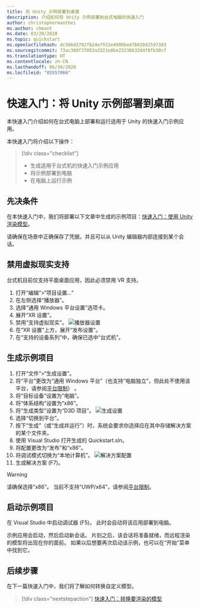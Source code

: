 ```yaml
---
title: 将 Unity 示例部署到桌面
description: 介绍如何将 Unity 示例部署到台式电脑的快速入门
author: christophermanthei
ms.author: chmant
ms.date: 03/20/2020
ms.topic: quickstart
ms.openlocfilehash: dc566d2702fb24ef551e4900bed7b828d2597383
ms.sourcegitcommit: 73ac360f37053a3321e8be23236b32d4f8fb30cf
ms.translationtype: HT
ms.contentlocale: zh-CN
ms.lasthandoff: 06/30/2020
ms.locfileid: "85557066"
---
```

# <a name="quickstart-deploy-unity-sample-to-desktop"></a>快速入门：将 Unity 示例部署到桌面

本快速入门介绍如何在台式电脑上部署和运行适用于 Unity 的快速入门示例应用。

本快速入门将介绍以下操作：

> [!div class="checklist"]
>
>* 生成适用于台式机的快速入门示例应用
>* 将示例部署到电脑
>* 在电脑上运行示例

## <a name="prerequisites"></a>先决条件

在本快速入门中，我们将部署以下文章中生成的示例项目：[快速入门：使用 Unity 渲染模型](render-model.md)。

请确保在场景中正确保存了凭据，并且可以从 Unity 编辑器内部连接到某个会话。

## <a name="disable-virtual-reality-support"></a>禁用虚拟现实支持

台式机目前仅支持平面桌面应用，因此必须禁用 VR 支持。

1. 打开“编辑”>“项目设置...”
1. 在左侧选择“播放器”。
1. 选择“通用 Windows 平台设置”选项卡。
1. 展开“XR 设置”。
1. 禁用“支持虚拟现实”。
    ![播放器设置](./media/unity-disable-xr.png)
1. 在“XR 设置”上方，展开“发布设置”。
1. 在“支持的设备系列”中，确保已选中“台式机”。 

## <a name="build-the-sample-project"></a>生成示例项目

1. 打开“文件”>“生成设置”。
1. 将“平台”更改为“通用 Windows 平台”（也支持“电脑独立”，但此处不使用该平台，请参阅[平台限制](../reference/limits.md#platform-limitations)） 。
1. 将“目标设备”设置为“电脑”。
1. 将“体系结构”设置为“x86”。
1. 将“生成类型”设置为“D3D 项目”。
  ![生成设置](./media/unity-build-settings-pc.png)
1. 选择“切换到平台”。
1. 按下“生成”（或“生成并运行”）时，系统会要求你选择应在其中存储解决方案的某个文件夹。
1. 使用 Visual Studio 打开生成的 Quickstart.sln。
1. 将配置更改为“发布”和“x86”。 
1. 将调试模式切换为“本地计算机”。
  ![解决方案配置](./media/unity-deploy-config-pc.png)
1. 生成解决方案 (F7)。

> [!WARNING]
> 请确保选择“x86”。 当前不支持“UWP/x64”，请参阅[平台限制](../reference/limits.md#platform-limitations)。

## <a name="launch-the-sample-project"></a>启动示例项目

在 Visual Studio 中启动调试器 (F5)。 此时会自动将该应用部署到电脑。

示例应用会启动，然后启动新会话。 片刻之后，该会话将准备就绪，而远程渲染的模型将出现在你的面前。
如果以后想要再次启动该示例，也可以在“开始”菜单中找到它。

## <a name="next-steps"></a>后续步骤

在下一篇快速入门中，我们将了解如何转换自定义模型。

> [!div class="nextstepaction"]
> [快速入门：转换要渲染的模型](convert-model.md)
